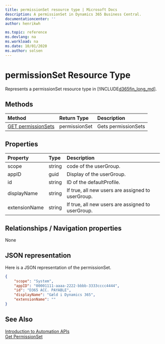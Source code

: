 ```yaml
---
title: permissionSet resource type | Microsoft Docs
description: A permissionSet in Dynamics 365 Business Central.
documentationcenter: ''
author: henrikwh

ms.topic: reference
ms.devlang: na
ms.workload: na
ms.date: 10/01/2020
ms.author: solsen
---
```


# permissionSet Resource Type
Represents a permissionSet resource type in [!INCLUDE[d365fin_long_md](../developer/includes/d365fin_long_md.md)].

## Methods
| Method         | Return Type  |Description|
|:---------------|:-------------|:----------|
|[GET permissionSets](dynamics-microsoft-automation-permissionset-get.md)|permissionSet|Gets permissionSets|


## Properties

| Property | Type |Description                             |
|:----------------|:-----|:---------------------------------------|
|scope     |string  |code of the userGroup.|
|appID     |guid | Display of the userGroup.     |
|id|string|ID of the defaultProfile.|
|displayName|string|If true, all new users are assigned to userGroup.|
|extensionName|string|If true, all new users are assigned to userGroup.|

## Relationships / Navigation properties

None

## JSON representation

Here is a JSON representation of the permissionSet.

```json
{
    "scope": "System",
    "appID": "00001111-aaaa-2222-bbbb-3333cccc4444",
    "id": "D365 ACC. PAYABLE",
    "displayName": "Gæld i Dynamics 365",
    "extensionName": ""
}

```

<!-- 
## EDM metadata

```xml
    <EntityType Name="permissionSet">
        <Key>
            <PropertyRef Name="scope" />
            <PropertyRef Name="appID" />
            <PropertyRef Name="id" />
        </Key>
        <Property Name="scope" Type="Edm.String" Nullable="false" />
        <Property Name="appID" Type="Edm.Guid" Nullable="false" />
        <Property Name="id" Type="Edm.String" Nullable="false" MaxLength="20" />
        <Property Name="displayName" Type="Edm.String" MaxLength="30" />
        <Property Name="extensionName" Type="Edm.String" MaxLength="250" />
    </EntityType>
```
 -->
## See Also 
[Introduction to Automation APIs](itpro-introduction-to-automation-apis.md)  
[Get PermissionSet](dynamics-microsoft-automation-permissionset-get.md)  
